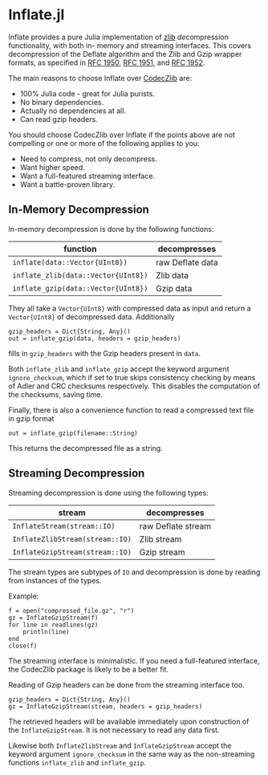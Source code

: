# Inflate.jl

Inflate provides a pure Julia implementation of
[zlib](https://zlib.net) *de*compression functionality, with both in-
memory and streaming interfaces. This covers decompression of the
Deflate algorithm and the Zlib and Gzip wrapper formats, as specified
in [RFC 1950](https://www.ietf.org/rfc/rfc1950.txt),
[RFC 1951](https://www.ietf.org/rfc/rfc1951.txt), and
[RFC 1952](https://www.ietf.org/rfc/rfc1952.txt).

The main reasons to choose Inflate over
[CodecZlib](https://github.com/bicycle1885/CodecZlib.jl) are:
* 100% Julia code - great for Julia purists.
* No binary dependencies.
* Actually no dependencies at all.
* Can read gzip headers.

You should choose CodecZlib over Inflate if the points above are not
compelling or one or more of the following applies to you:
* Need to compress, not only decompress.
* Want higher speed.
* Want a full-featured streaming interface.
* Want a battle-proven library.

## In-Memory Decompression

In-memory decompression is done by the following functions:

| function | decompresses |
| -------- | ------------ |
| `inflate(data::Vector{UInt8})` | raw Deflate data |
| `inflate_zlib(data::Vector{UInt8})` | Zlib data |
| `inflate_gzip(data::Vector{UInt8})` | Gzip data |

They all take a `Vector{UInt8}` with compressed data as input and
return a `Vector{UInt8}` of decompressed data. Additionally
```
gzip_headers = Dict{String, Any}()
out = inflate_gzip(data, headers = gzip_headers)
```
fills in `gzip_headers` with the Gzip headers present in `data`.

Both `inflate_zlib` and `inflate_gzip` accept the keyword argument
`ignore_checksum`, which if set to true skips consistency checking by
means of Adler and CRC checksums respectively. This disables the
computation of the checksums, saving time.

Finally,
there is also a convenience function to read a compressed text file in
gzip format
```
out = inflate_gzip(filename::String)
```
This returns the decompressed file as a string.


## Streaming Decompression

Streaming decompression is done using the following types:

| stream | decompresses |
| ------ | ------------ |
| `InflateStream(stream::IO)` | raw Deflate stream |
| `InflateZlibStream(stream::IO)` | Zlib stream |
| `InflateGzipStream(stream::IO)` | Gzip stream |

The stream types are subtypes of `IO` and decompression is done by
reading from instances of the types.

Example:
```
f = open("compressed_file.gz", "r")
gz = InflateGzipStream(f)
for line in readlines(gz)
    println(line)
end
close(f)
```
The streaming interface is minimalistic. If you need a full-featured
interface, the CodecZlib package is likely to be a better fit.

Reading of Gzip headers can be done from the streaming interface too.
```
gzip_headers = Dict{String, Any}()
gz = InflateGzipStream(stream, headers = gzip_headers)
```
The retrieved headers will be available immediately upon construction
of the `InflateGzipStream`. It is not necessary to read any data
first.

Likewise both `InflateZlibStream` and `InflateGzipStream` accept the
keyword argument `ignore_checksum` in the same way as the
non-streaming functions `inflate_zlib` and `inflate_gzip`.
